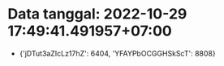 # Data tanggal: 2022-10-29 17:49:41.491957+07:00

* {'jDTut3aZIcLz17hZ': 6404, 'YFAYPbOCGGHSkScT': 8808}
